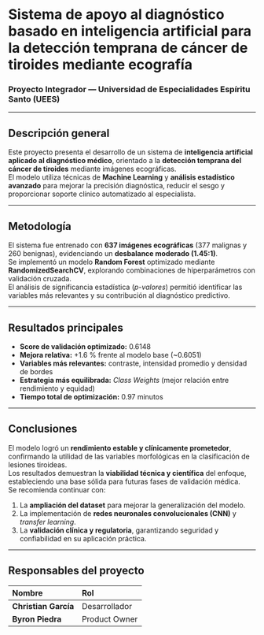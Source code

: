 #  Sistema de apoyo al diagnóstico basado en inteligencia artificial para la detección temprana de cáncer de tiroides mediante ecografía  

###  Proyecto Integrador — Universidad de Especialidades Espíritu Santo (UEES)

---

##  Descripción general  
Este proyecto presenta el desarrollo de un sistema de **inteligencia artificial aplicado al diagnóstico médico**, orientado a la **detección temprana del cáncer de tiroides** mediante imágenes ecográficas.  
El modelo utiliza técnicas de **Machine Learning** y **análisis estadístico avanzado** para mejorar la precisión diagnóstica, reducir el sesgo y proporcionar soporte clínico automatizado al especialista.

---

##  Metodología  
El sistema fue entrenado con **637 imágenes ecográficas** (377 malignas y 260 benignas), evidenciando un **desbalance moderado (1.45:1)**.  
Se implementó un modelo **Random Forest** optimizado mediante **RandomizedSearchCV**, explorando combinaciones de hiperparámetros con validación cruzada.  
El análisis de significancia estadística (*p-valores*) permitió identificar las variables más relevantes y su contribución al diagnóstico predictivo.  

---

##  Resultados principales  
-  **Score de validación optimizado:** 0.6148  
-  **Mejora relativa:** +1.6 % frente al modelo base (~0.6051)  
-  **Variables más relevantes:** contraste, intensidad promedio y densidad de bordes  
-  **Estrategia más equilibrada:** *Class Weights* (mejor relación entre rendimiento y equidad)  
-  **Tiempo total de optimización:** 0.97 minutos  

---

##  Conclusiones  
El modelo logró un **rendimiento estable y clínicamente prometedor**, confirmando la utilidad de las variables morfológicas en la clasificación de lesiones tiroideas.  
Los resultados demuestran la **viabilidad técnica y científica** del enfoque, estableciendo una base sólida para futuras fases de validación médica.  
Se recomienda continuar con:  
1. La **ampliación del dataset** para mejorar la generalización del modelo.  
2. La implementación de **redes neuronales convolucionales (CNN)** y *transfer learning*.  
3. La **validación clínica y regulatoria**, garantizando seguridad y confiabilidad en su aplicación práctica.  

---

##  Responsables del proyecto  

| Nombre | Rol | 
|:--------|:------|
| **Christian García** | Desarrollador | 
| **Byron Piedra** | Product Owner | 


